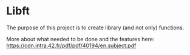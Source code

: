 # Libft


The purpose of this project is to create library (and not only) functions.

More about what needed to be done and the features here: https://cdn.intra.42.fr/pdf/pdf/40194/en.subject.pdf
